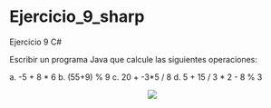 # Ejercicio_9_sharp
Ejercicio 9 C#

Escribir un programa Java que calcule las siguientes operaciones:

a. -5 + 8 * 6
b. (55+9) % 9
c. 20 + -3*5 / 8
d. 5 + 15 / 3 * 2 - 8 % 3

<p align="center">
  <img src="https://user-images.githubusercontent.com/65538839/139241108-35ab302f-c35a-4ae7-9849-907366c63d6b.png">
</p>
